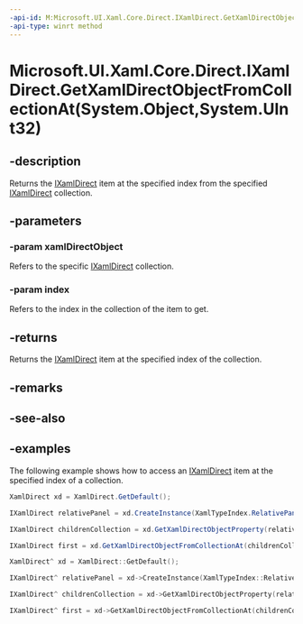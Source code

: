 ```yaml
---
-api-id: M:Microsoft.UI.Xaml.Core.Direct.IXamlDirect.GetXamlDirectObjectFromCollectionAt(System.Object,System.UInt32)
-api-type: winrt method
---
```


# Microsoft.UI.Xaml.Core.Direct.IXamlDirect.GetXamlDirectObjectFromCollectionAt(System.Object,System.UInt32)

<!--
public object GetXamlDirectObjectFromCollectionAt (object xamlDirectObject, uint index);
-->

## -description

Returns the [IXamlDirect](ixamldirect.md) item at the specified index from the specified [IXamlDirect](ixamldirect.md) collection.

## -parameters

### -param xamlDirectObject

Refers to the specific [IXamlDirect](ixamldirect.md) collection.

### -param index

Refers to the index in the collection of the item to get.

## -returns

Returns the [IXamlDirect](ixamldirect.md) item at the specified index of the collection.

## -remarks

## -see-also

## -examples

The following example shows how to access an [IXamlDirect](ixamldirect.md) item at the specified index of a collection.

```C#
XamlDirect xd = XamlDirect.GetDefault();

IXamlDirect relativePanel = xd.CreateInstance(XamlTypeIndex.RelativePanel);

IXamlDirect childrenCollection = xd.GetXamlDirectObjectProperty(relativePanel, XamlPropertyIndex.Panel_Children);

IXamlDirect first = xd.GetXamlDirectObjectFromCollectionAt(childrenCollection, 0);
```

```CPP
XamlDirect^ xd = XamlDirect::GetDefault();

IXamlDirect^ relativePanel = xd->CreateInstance(XamlTypeIndex::RelativePanel);

IXamlDirect^ childrenCollection = xd->GetXamlDirectObjectProperty(relativePanel, XamlPropertyIndex::Panel_Children);

IXamlDirect^ first = xd->GetXamlDirectObjectFromCollectionAt(childrenCollection, 0);
```

